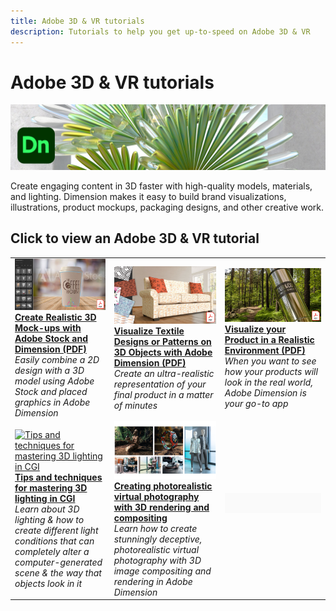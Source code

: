 ```yaml
---
title: Adobe 3D & VR tutorials
description: Tutorials to help you get up-to-speed on Adobe 3D & VR
---
```


# Adobe 3D & VR tutorials

![Creative Cloud Hero Image](../assets/Dimenio.jpg)

Create engaging content in 3D faster with high-quality models, materials, and lighting. Dimension makes it easy to build brand visualizations, illustrations, product mockups, packaging designs, and other creative work.

## Click to view an Adobe 3D & VR tutorial

<table>
<tr>
 <td>
   <a href="assets/CreateRealistic3DMockupswithAdobeStockandDimension.pdf">
      <img alt="Create Realistic 3D Mock-ups with Adobe Stock and Dimension" src="assets/CreateRealistic3DMockupswithAdobeStockandDimension.jpg" />
   </a>
    <div>
   <a href="assets/CreateRealistic3DMockupswithAdobeStockandDimension.pdf"><strong>Create Realistic 3D Mock-ups with Adobe Stock and Dimension (PDF)</strong></a>
    </div>
    <em>Easily combine a 2D design with a 3D model using Adobe Stock and placed graphics in Adobe Dimension</em>
    <br>
  </td>
  <td>
   <a href="assets/VisualizeTextileDesignsorPatternson3DObjectswithAdobeDimension.pdf">
      <img alt="Visualize Textile Designs or Patterns on 3D Objects with Adobe Dimension" src="assets/VisualizeTextileDesignsorPatternson3DObjectswithAdobeDimension.jpg" />
   </a>
    <div>
   <a href="assets/VisualizeTextileDesignsorPatternson3DObjectswithAdobeDimension.pdf"><strong>Visualize Textile Designs or Patterns on 3D Objects with Adobe Dimension (PDF)</strong></a>
    </div>
    <em>Create an ultra-realistic representation of your final product in a matter of minutes</em>
    <br>
  </td>
  <td>
   <a href="../cce/assets/VisualizeyourProductinaRealisticEnvironment.pdf">
      <img alt="Visualize your Product in a Realistic Environment" src="assets/VisualizeyourProductinaRealisticEnvironment.jpg" />
   </a>
    <div>
   <a href="../cce/assets/VisualizeyourProductinaRealisticEnvironment.pdf"><strong>Visualize your Product in a Realistic Environment (PDF)</strong></a>
    </div>
    <em>When you want to see how your products will look in the real world, Adobe Dimension is your go-to app</em>
    <br>
  </td>
</tr>
   <tr>
 <td>
   <a href="mastering3dlighting.md">
      <img alt="Tips and techniques for mastering 3D lighting in CGI" src="assets/Mastering3dlighting_1.gif" />
   </a>
    <div>
   <a href="mastering3dlighting.md"><strong>Tips and techniques for mastering 3D lighting in CGI</strong></a>
    </div>
    <em>Learn about 3D lighting & how to create different light conditions that can completely alter a computer-generated scene & the way that objects look in it</em>
    <br>
  </td>
  <td>
   <a href="photorealistic.md">
      <img alt="Creating photorealistic virtual photography with 3D rendering and compositing" src="assets/Photorealistic_TOC.png" />
   </a>
    <div>
   <a href="photorealistic.md"><strong>Creating photorealistic virtual photography with 3D rendering and compositing</strong></a>
    </div>
    <em>Learn how to create stunningly deceptive, photorealistic virtual photography with 3D image compositing and rendering in Adobe Dimension</em>
    <br>
  </td>
  <td>
    <img alt="Spacer" src="../assets/GrayBanner_Spacer.png" />
    <div>
    <br>
  </td>
</tr>
</table>